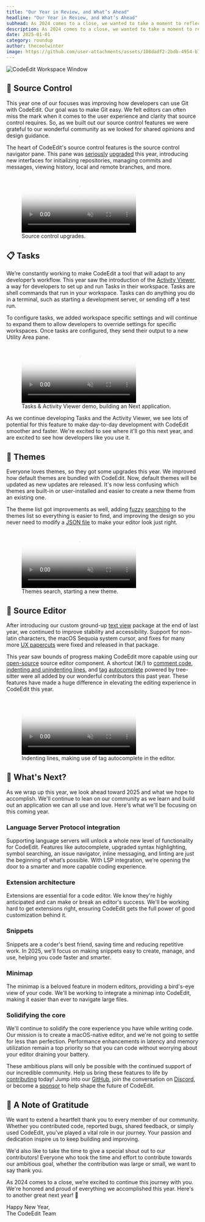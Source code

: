 ```yaml
---
title: "Our Year in Review, and What’s Ahead"
headline: "Our Year in Review, and What’s Ahead"
subhead: As 2024 comes to a close, we wanted to take a moment to reflect on what we achieved in this last year. Our community has continued to drive the development of CodeEdit. We're especially excited to share what we worked on, and what's coming for CodeEdit!
description: As 2024 comes to a close, we wanted to take a moment to reflect on what we achieved in this last year.
date: 2025-01-01
category: roundup
author: thecoolwinter
image: https://github.com/user-attachments/assets/108dadf2-2bdb-4954-b7ba-086c2be8abfd
---
```


<img class="full-width ratio-21-9 crop-top" alt="CodeEdit Workspace Window" src="https://github.com/user-attachments/assets/108dadf2-2bdb-4954-b7ba-086c2be8abfd">

## 🐙 Source Control

This year one of our focuses was improving how developers can use Git with CodeEdit. Our goal was to make Git easy. We felt editors can often miss the mark when it comes to the user experience and clarity that source control requires. So, as we built out our source control features we were grateful to our wonderful community as we looked for shared opinions and design guidance.

The heart of CodeEdit's source control features is the source control navigator pane. This pane was [seriously](https://github.com/CodeEditApp/CodeEdit/pull/1534) [upgraded](https://github.com/CodeEditApp/CodeEdit/pull/1471) this year, introducing new interfaces for initializing repositories, managing commits and messages, viewing history, local and remote branches, and more.

<figure>
  <video class="wide ratio-16-9" playsinline muted loop controls preload="metadata" poster="https://github.com/user-attachments/assets/fdf9e6b5-f060-40b1-bcb9-d166d3644de2">
    <source src="https://github.com/user-attachments/assets/a5462167-f084-4fab-8229-38c5e5855d54" type="video/mp4">
  </video>
  <figcaption>Source control upgrades.</figcaption>
</figure>

## 📋 Tasks

We’re constantly working to make CodeEdit a tool that will adapt to any developer’s workflow. This year saw the introduction of the [Activity Viewer](https://github.com/CodeEditApp/CodeEdit/pull/1769), a way for developers to set up and run Tasks in their workspace. Tasks are shell commands that run in your workspace. Tasks can do anything you do in a terminal, such as starting a development server, or sending off a test run.

To configure tasks, we added workspace specific settings and will continue to expand them to allow developers to override settings for specific workspaces. Once tasks are configured, they send their output to a new Utility Area pane.

<figure>
  <video class="wide ratio-16-9" playsinline muted loop controls preload="metadata" poster="https://github.com/user-attachments/assets/b40e2aee-59ae-4fd8-a8ce-7d05a94a9105">
    <source src="https://github.com/user-attachments/assets/e316ad80-6e8b-4249-86dd-f79fb6b043ee" type="video/mp4">
  </video>
  <figcaption>Tasks & Activity Viewer demo, building an Next application.</figcaption>
</figure>

As we continue developing Tasks and the Activity Viewer, we see lots of potential for this feature to make day-to-day development with CodeEdit smoother and faster. We're excited to see where it'll go this next year, and are excited to see how developers like you use it.

## 🎨 Themes

Everyone loves themes, so they got some upgrades this year. We improved how default themes are bundled with CodeEdit. Now, default themes will be updated as new updates are released. It's now less confusing which themes are built-in or user-installed and easier to create a new theme from an existing one.

The theme list got improvements as well, adding [fuzzy](https://www.codeedit.app/blog/2024/02/generic-fuzzy-search-algorithm) [searching](https://github.com/CodeEditApp/CodeEdit/pull/1584) to the themes list so everything is easier to find, and improving the design so you never need to modify a [JSON file](https://code.visualstudio.com/api/extension-guides/color-theme#create-a-new-color-theme) to make your editor look just right.

<figure>
  <video class="wide ratio-16-9" playsinline muted loop controls preload="metadata"  poster="https://github.com/user-attachments/assets/86809f72-6d21-4397-856b-bedf7099a525">
    <source src="https://github.com/user-attachments/assets/19311db2-a880-41f5-a9f6-a1076dab2e2c" type="video/mp4">
  </video>
  <figcaption>Themes search, starting a new theme.</figcaption>
</figure>

## 📝 Source Editor

After introducing our custom ground-up [text view](https://github.com/CodeEditApp/CodeEditTextView) package at the end of last year, we continued to improve stability and accessibility. Support for non-latin characters, the macOS Sequoia system cursor, and fixes for many more [UX papercuts](https://en.wikipedia.org/wiki/Paper_cut_bug) were fixed and released in that package.

This year saw bounds of progress making CodeEdit more capable using our [open-source](https://github.com/CodeEditApp/CodeEditSourceEditor) source editor component. A shortcut (⌘/) to [comment code](https://github.com/CodeEditApp/CodeEditSourceEditor/pull/241), [indenting and unindenting lines](https://github.com/CodeEditApp/CodeEditSourceEditor/pull/266), and [tag](https://github.com/CodeEditApp/CodeEditSourceEditor/pull/247) [autocomplete](https://github.com/CodeEditApp/CodeEditSourceEditor/pull/250) powered by tree-sitter were all added by our wonderful contributors this past year. These features have made a huge difference in elevating the editing experience in CodeEdit this year.

<figure>
  <video class="wide ratio-16-9" playsinline muted loop controls preload="metadata" poster="https://github.com/user-attachments/assets/6999ceda-94a3-4261-9122-c1b6c39c798d">
    <source src="https://github.com/user-attachments/assets/633ff5c0-d649-46b6-9447-45791b6966ec" type="video/mp4">
  </video>
  <figcaption>Indenting lines, making use of tag autocomplete in the editor.</figcaption>
</figure>

## 🧪 What's Next?

As we wrap up this year, we look ahead toward 2025 and what we hope to accomplish. We'll continue to lean on our community as we learn and build out an application we can all use and love. Here's what we'll be focusing on this coming year.

### Language Server Protocol integration

Supporting language servers will unlock a whole new level of functionality for CodeEdit. Features like autocomplete, upgraded syntax highlighting, symbol searching, an issue navigator, inline messaging, and linting are just the beginning of what’s possible. With LSP integration, we’re opening the door to a smarter and more capable coding experience.

### Extension architecture

Extensions are essential for a code editor. We know they're highly anticipated and can make or break an editor's success. We'll be working hard to get extensions right, ensuring CodeEdit gets the full power of good customization behind it.

### Snippets

Snippets are a coder's best friend, saving time and reducing repetitive work. In 2025, we'll focus on making snippets easy to create, manage, and use, helping you code faster and smarter.

### Minimap

The minimap is a beloved feature in modern editors, providing a bird's-eye view of your code. We'll be working to integrate a minimap into CodeEdit, making it easier than ever to navigate large files.

### Solidifying the core

We'll continue to solidify the core experience you have while writing code. Our mission is to create a macOS-native editor, and we're not going to settle for less than perfection. Performance enhancements in latency and memory utilization remain a top priority so that you can code without worrying about your editor draining your battery.

These ambitious plans will only be possible with the continued support of our incredible community. Help us bring these features to life by [contributing](https://github.com/CodeEditApp/CodeEdit/blob/main/CONTRIBUTING.md) today! Jump into our [GitHub](https://github.com/CodeEditApp/CodeEdit), join the conversation on [Discord](https://discord.gg/vChUXVf9Em), or become a [sponsor](https://github.com/sponsors/CodeEditApp) to help shape the future of CodeEdit.

## 💌 A Note of Gratitude

We want to extend a heartfelt thank you to every member of our community. Whether you contributed code, reported bugs, shared feedback, or simply used CodeEdit, you’ve played a vital role in our journey. Your passion and dedication inspire us to keep building and improving.

We'd also like to take the time to give a special shout out to our contributors! Everyone who took the time and effort to contribute towards our ambitious goal, whether the contribution was large or small, we want to say thank you.

As 2024 comes to a close, we’re excited to continue this journey with you. We're honored and proud of everything we accomplished this year. Here's to another great next year! 🎉

Happy New Year,<br>The CodeEdit Team
